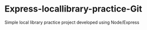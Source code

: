 # Express-locallibrary-practice-Git
Simple local library practice project developed using Node/Express
